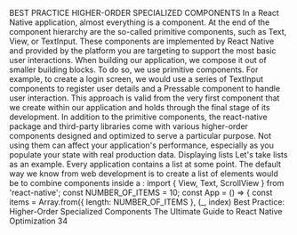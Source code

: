 BEST PRACTICE
HIGHER-ORDER SPECIALIZED 
COMPONENTS
In a React Native application, almost everything is a component. At the end of the component 
hierarchy are the so-called primitive components, such as Text, View, or TextInput. These 
components are implemented by React Native and provided by the platform you are targeting 
to support the most basic user interactions.
When building our application, we compose it out of smaller building blocks. To do so, we use 
primitive components. For example, to create a login screen, we would use a series of  TextInput 
components to register user details and a Pressable component to handle user interaction. 
This approach is valid from the very first component that we create within our application and 
holds through the final stage of its development.
In addition to the primitive components, the react-native package and third-party libraries 
come with various higher-order components designed and optimized to serve a particular 
purpose. Not using them can affect your application's performance, especially as you populate 
your state with real production data.
Displaying lists
Let's take lists as an example. Every application contains a list at some point. The default way 
we know from web development is to create a list of elements would be to combine  <View /> 
components inside a <ScrollView />:
import { View, Text, ScrollView } from 'react-native';
const NUMBER_OF_ITEMS = 10;
const App = () => {
  const items = Array.from({ length: NUMBER_OF_ITEMS }, (_, index) 
Best Practice: Higher-Order Specialized Components
The Ultimate Guide to React Native Optimization
34